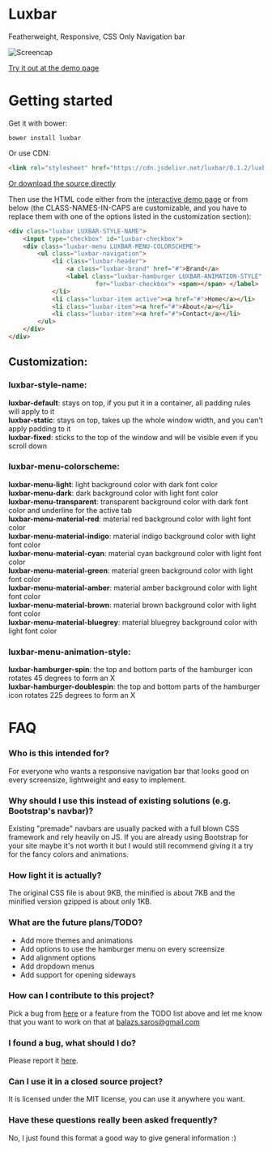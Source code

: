 # Luxbar

Featherweight, Responsive, CSS Only Navigation bar

![Screencap](http://i.imgur.com/bJ6Ty8B.gif)

[Try it out at the demo page](https://balzss.github.io/luxbar/demo)

# Getting started

Get it with bower:

```
bower install luxbar
```

Or use CDN:
```html
<link rel="stylesheet" href="https://cdn.jsdelivr.net/luxbar/0.1.2/luxbar.css">
```

[Or download the source
directly](https://github.com/balzss/luxbar/archive/0.1.2.zip)

Then use the HTML code either from the [interactive demo page](https://balzss.github.io/luxbar/demo) or from below (the CLASS-NAMES-IN-CAPS are customizable, and you have to replace them with one of the options listed in the customization section):

```html
<div class="luxbar LUXBAR-STYLE-NAME">
    <input type="checkbox" id="luxbar-checkbox">
    <div class="luxbar-menu LUXBAR-MENU-COLORSCHEME">
        <ul class="luxbar-navigation">
            <li class="luxbar-header">
                <a class="luxbar-brand" href="#">Brand</a>
                <label class="luxbar-hamburger LUXBAR-ANIMATION-STYLE"
                        for="luxbar-checkbox"> <span></span> </label>
            </li>
            <li class="luxbar-item active"><a href="#">Home</a></li>
            <li class="luxbar-item"><a href="#">About</a></li>
            <li class="luxbar-item"><a href="#">Contact</a></li>
        </ul>
    </div>
</div>
```

## Customization:

### luxbar-style-name:

**luxbar-default**: stays on top, if you put it in a container, all padding rules will apply to it  
**luxbar-static**: stays on top, takes up the whole window width, and you can't apply padding to it  
**luxbar-fixed**: sticks to the top of the window and will be visible even if you scroll down  

### luxbar-menu-colorscheme:

**luxbar-menu-light**: light background color with dark font color  
**luxbar-menu-dark**: dark background color with light font color  
**luxbar-menu-transparent**: transparent background color with dark font color and underline for the active tab  
**luxbar-menu-material-red**: material red background color with light font color  
**luxbar-menu-material-indigo**: material indigo background color with light font color  
**luxbar-menu-material-cyan**: material cyan background color with light font color  
**luxbar-menu-material-green**: material green background color with light font color  
**luxbar-menu-material-amber**: material amber background color with light font color  
**luxbar-menu-material-brown**: material brown background color with light font color  
**luxbar-menu-material-bluegrey**: material bluegrey background color with light font color  

### luxbar-menu-animation-style:

**luxbar-hamburger-spin**: the top and bottom parts of the hamburger icon rotates 45 degrees to form an X  
**luxbar-hamburger-doublespin**: the top and bottom parts of the hamburger icon rotates 225 degrees to form an X  

# FAQ

### Who is this intended for?

For everyone who wants a responsive navigation bar that looks good on every screensize, lightweight and easy to implement.

### Why should I use this instead of existing solutions (e.g. Bootstrap's navbar)?

Existing "premade" navbars are usually packed with a full blown CSS framework and rely heavily on JS. If you are already using Bootstrap for your site maybe it's not worth it but I would still recommend giving it a try for the fancy colors and animations.

### How light it is actually?

The original CSS file is about 9KB, the minified is about 7KB and the minified version gzipped is about only 1KB.

### What are the future plans/TODO?

- Add more themes and animations
- Add options to use the hamburger menu on every screensize
- Add alignment options
- Add dropdown menus
- Add support for opening sideways

### How can I contribute to this project?

Pick a bug from [here](https://github.com/balzss/luxbar/issues) or a feature from the TODO list above and let me know that you want to work on that at [balazs.saros@gmail.com](mailto:balazs.saros@gmail.com)

### I found a bug, what should I do?

Please report it [here](https://github.com/balzss/luxbar/issues).

### Can I use it in a closed source project?

It is licensed under the MIT license, you can use it anywhere you want.

### Have these questions really been asked frequently?

No, I just found this format a good way to give general information :)
